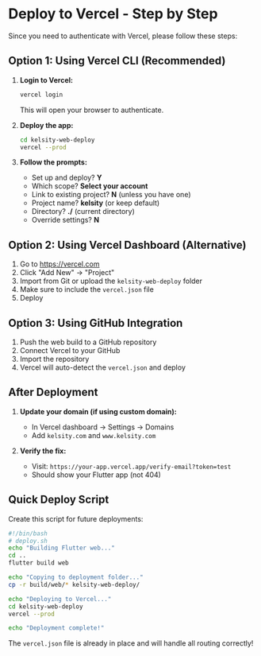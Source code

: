 # Deploy to Vercel - Step by Step

Since you need to authenticate with Vercel, please follow these steps:

## Option 1: Using Vercel CLI (Recommended)

1. **Login to Vercel:**
   ```bash
   vercel login
   ```
   This will open your browser to authenticate.

2. **Deploy the app:**
   ```bash
   cd kelsity-web-deploy
   vercel --prod
   ```

3. **Follow the prompts:**
   - Set up and deploy? **Y**
   - Which scope? **Select your account**
   - Link to existing project? **N** (unless you have one)
   - Project name? **kelsity** (or keep default)
   - Directory? **./** (current directory)
   - Override settings? **N**

## Option 2: Using Vercel Dashboard (Alternative)

1. Go to https://vercel.com
2. Click "Add New" → "Project"
3. Import from Git or upload the `kelsity-web-deploy` folder
4. Make sure to include the `vercel.json` file
5. Deploy

## Option 3: Using GitHub Integration

1. Push the web build to a GitHub repository
2. Connect Vercel to your GitHub
3. Import the repository
4. Vercel will auto-detect the `vercel.json` and deploy

## After Deployment

1. **Update your domain (if using custom domain):**
   - In Vercel dashboard → Settings → Domains
   - Add `kelsity.com` and `www.kelsity.com`

2. **Verify the fix:**
   - Visit: `https://your-app.vercel.app/verify-email?token=test`
   - Should show your Flutter app (not 404)

## Quick Deploy Script

Create this script for future deployments:

```bash
#!/bin/bash
# deploy.sh
echo "Building Flutter web..."
cd ..
flutter build web

echo "Copying to deployment folder..."
cp -r build/web/* kelsity-web-deploy/

echo "Deploying to Vercel..."
cd kelsity-web-deploy
vercel --prod

echo "Deployment complete!"
```

The `vercel.json` file is already in place and will handle all routing correctly!